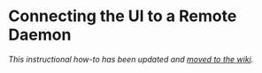 # Connecting the UI to a Remote Daemon

_This instructional how-to has been updated and [moved to the wiki](https://github.com/greenbtc/greenbtc-blockchain/wiki/Connecting-the-UI-to-a-remote-daemon)._

